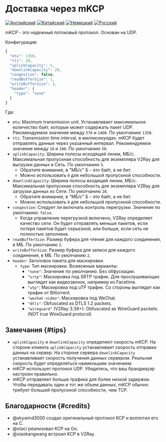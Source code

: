 # Доставка через mKCP

[![Английский](../../resources/english.svg)](https://www.v2ray.com/en/configuration/transport/mkcp.html) [![Китайский](../../resources/chinese.svg)](https://www.v2ray.com/chapter_02/transport/mkcp.html) [![Немецкий](../../resources/german.svg)](https://www.v2ray.com/de/configuration/transport/mkcp.html) [![Русский](../../resources/russian.svg)](https://www.v2ray.com/ru/configuration/transport/mkcp.html)

mKCP - это надежный потоковый протокол. Основан на UDP.

Конфигурация:

```javascript
{
  "mtu": 1350,
  "tti": 20,
  "uplinkCapacity": 5,
  "downlinkCapacity": 20,
  "congestion": false,
  "readBufferSize": 1,
  "writeBufferSize": 1,
  "header": {
    "type": "none"
  }
}
```

Где:

* `mtu`: Maximum transmission unit. Устанавливает максимальное количество байт, которые может содержать пакет UDP. Рекомендуемое значение между `576` и `1460`. По умолчанию `1350`.
* `tti`: Transmission time interval, в миллисекундах. mKCP будет отправлять данные через указанный интервал. Рекомендуемое значение между `10` и `100`. По умолчанию `50`.
* `uplinkCapacity`: Ширина полосы исходящей линии, МБ/с. Максимальная пропускная способность для экземпляра V2Ray для выгрузки данных в Сеть. По умолчанию `5`. 
  * Обратите внимание, в "МБ/с" Б - это байт, а не бит.
  * Можно использовать `0` для небольшой пропускной способности.
* `downlinkCapacity`: Ширина полосы входящей линии, МБ/с. Максимальная пропускная способность для экземпляра V2Ray для загрузки данных из Сети. По умолчанию `20`. 
  * Обратите внимание, в "МБ/с" Б - это байт, а не бит.
  * Можно использовать `0` для небольшой пропускной способности.
* `congestion`: Следует ли включать контроль перегрузки. Значение по умолчанию: `false`. 
  * Когда управление перегрузкой включено, V2Ray определяет качество сети. Он будет отправлять меньше пакетов, если потеря пакетов будет серьезной, или больше, если сеть не полностью заполнена.
* `readBufferSize`: Размер буфера для чтения для каждого соединения, в МБ. По умолчанию `2`.
* `writeBufferSize`: Размер буфера для записи для каждого соединения, в МБ. По умолчанию `2`.
* `header`: Заголовок пакета для маскировки. 
  * `type`: Тип маскировки. Возможные варианты: 
    * `"none"`: Значение по умолчанию. Без обфускации.
    * `"srtp"`: Маскировка под SRTP трафик. Для прослушивающих выглядит как видеозвонок, например из Facetime.
    * `"utp"`: Маскировка под uTP трафик. Со стороны выглядит как трафик от Bittorrent.
    * `"wechat-video"`: Маскировка под WeChat.
    * `"dtls"`: Obfuscated as DTLS 1.2 packets.
    * `"wireguard"` (V2Ray 3.38+): Obfuscated as WireGuard packets. (NOT true WireGuard protocol)

## Замечания {#tips}

* `uplinkCapacity` и `downlinkCapacity` определяют скорость mKCP. На стороне клиента `uplinkCapacity` устанавливает скорость отправки данных на сервер. На стороне сервера `downlinkCapacity` устанавливает скорость получения данных сервером. Реальная скорость будет определяться наименьшим значением.
* mKCP использует протокол UDP. Убедитесь, что ваш брандмауэр настроен правильно.
* mKCP отправляет больше трафика для более низкой задержки. Чтобы передавать один и тот же объем данных, mKCP обычно требует большей пропускной способности, чем TCP.

## Благодарности {#credits}

* @skywind3000 создал оригинальный протокол KCP и воплотил его на C.
* @xtaci реализовал KCP на Go.
* @xiaokangwang встроил KCP в V2Ray.